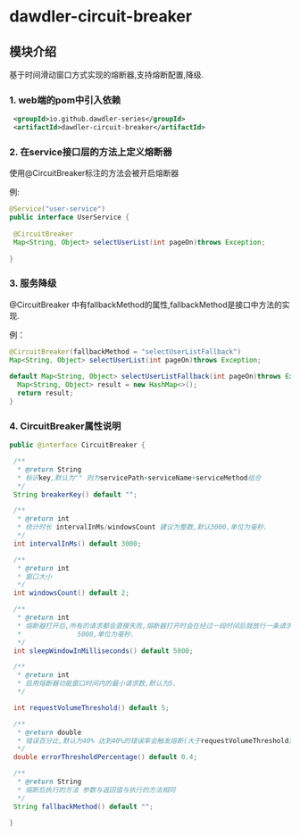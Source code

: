 # dawdler-circuit-breaker

## 模块介绍

基于时间滑动窗口方式实现的熔断器,支持熔断配置,降级.

### 1. web端的pom中引入依赖

```xml
 <groupId>io.github.dawdler-series</groupId>
 <artifactId>dawdler-circuit-breaker</artifactId>
```

### 2. 在service接口层的方法上定义熔断器

使用@CircuitBreaker标注的方法会被开启熔断器

例:

```java
@Service("user-service")
public interface UserService {
 
 @CircuitBreaker
 Map<String, Object> selectUserList(int pageOn)throws Exception;
 
}
```

### 3. 服务降级

@CircuitBreaker 中有fallbackMethod的属性,fallbackMethod是接口中方法的实现.

例：

```java
@CircuitBreaker(fallbackMethod = "selectUserListFallback")
Map<String, Object> selectUserList(int pageOn)throws Exception;
 
default Map<String, Object> selectUserListFallback(int pageOn)throws Exception{
  Map<String, Object> result = new HashMap<>();
  return result;
}
```

### 4. CircuitBreaker属性说明

```java
public @interface CircuitBreaker {

 /**
  * @return String
  * 标识key,默认为"" 则为servicePath+serviceName+serviceMethod组合
  */
 String breakerKey() default "";

 /**
  * @return int
  * 统计时长 intervalInMs/windowsCount 建议为整数,默认3000,单位为毫秒.
  */
 int intervalInMs() default 3000;

 /**
  * @return int
  * 窗口大小
  */
 int windowsCount() default 2;

 /**
  * @return int
  * 熔断器打开后,所有的请求都会直接失败,熔断器打开时会在经过一段时间后就放行一条请求成功则关闭熔断器,此配置就为指定的这段时间,默认值是
  *              5000,单位为毫秒.
  */
 int sleepWindowInMilliseconds() default 5000;

 /**
  * @return int
  * 启用熔断器功能窗口时间内的最小请求数,默认为5.
  */

 int requestVolumeThreshold() default 5;

 /**
  * @return double
  * 错误百分比,默认为40% 达到40%的错误率会触发熔断(大于requestVolumeThreshold)
  */
 double errorThresholdPercentage() default 0.4;

 /**
  * @return String
  * 熔断后执行的方法 参数与返回值与执行的方法相同
  */
 String fallbackMethod() default "";

}
```
